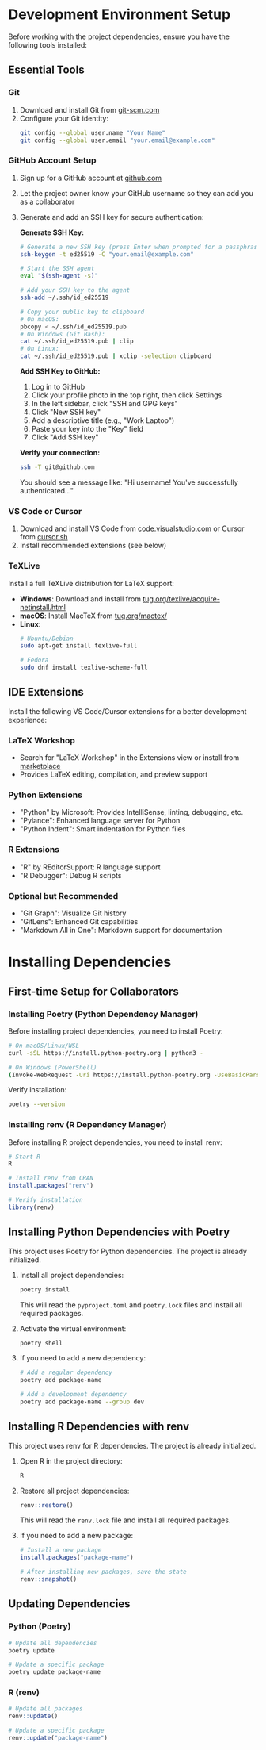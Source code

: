 # Development Environment Setup

Before working with the project dependencies, ensure you have the following tools installed:

## Essential Tools

### Git

1. Download and install Git from [git-scm.com](https://git-scm.com/downloads)
2. Configure your Git identity:
   ```bash
   git config --global user.name "Your Name"
   git config --global user.email "your.email@example.com"
   ```

### GitHub Account Setup

1. Sign up for a GitHub account at [github.com](https://github.com/signup)
2. Let the project owner know your GitHub username so they can add you as a collaborator
3. Generate and add an SSH key for secure authentication:

   **Generate SSH Key:**
   ```bash
   # Generate a new SSH key (press Enter when prompted for a passphrase or add one for extra security)
   ssh-keygen -t ed25519 -C "your.email@example.com"
   
   # Start the SSH agent
   eval "$(ssh-agent -s)"
   
   # Add your SSH key to the agent
   ssh-add ~/.ssh/id_ed25519
   
   # Copy your public key to clipboard
   # On macOS:
   pbcopy < ~/.ssh/id_ed25519.pub
   # On Windows (Git Bash):
   cat ~/.ssh/id_ed25519.pub | clip
   # On Linux:
   cat ~/.ssh/id_ed25519.pub | xclip -selection clipboard
   ```

   **Add SSH Key to GitHub:**
   1. Log in to GitHub
   2. Click your profile photo in the top right, then click Settings
   3. In the left sidebar, click "SSH and GPG keys"
   4. Click "New SSH key"
   5. Add a descriptive title (e.g., "Work Laptop")
   6. Paste your key into the "Key" field
   7. Click "Add SSH key"

   **Verify your connection:**
   ```bash
   ssh -T git@github.com
   ```
   
   You should see a message like: "Hi username! You've successfully authenticated..."

### VS Code or Cursor

1. Download and install VS Code from [code.visualstudio.com](https://code.visualstudio.com/) or Cursor from [cursor.sh](https://cursor.sh/)
2. Install recommended extensions (see below)

### TeXLive

Install a full TeXLive distribution for LaTeX support:

- **Windows**: Download and install from [tug.org/texlive/acquire-netinstall.html](https://tug.org/texlive/acquire-netinstall.html)
- **macOS**: Install MacTeX from [tug.org/mactex/](https://tug.org/mactex/)
- **Linux**: 
  ```bash
  # Ubuntu/Debian
  sudo apt-get install texlive-full
  
  # Fedora
  sudo dnf install texlive-scheme-full
  ```

## IDE Extensions

Install the following VS Code/Cursor extensions for a better development experience:

### LaTeX Workshop
- Search for "LaTeX Workshop" in the Extensions view or install from [marketplace](https://marketplace.visualstudio.com/items?itemName=James-Yu.latex-workshop)
- Provides LaTeX editing, compilation, and preview support

### Python Extensions
- "Python" by Microsoft: Provides IntelliSense, linting, debugging, etc.
- "Pylance": Enhanced language server for Python
- "Python Indent": Smart indentation for Python files

### R Extensions
- "R" by REditorSupport: R language support
- "R Debugger": Debug R scripts

### Optional but Recommended
- "Git Graph": Visualize Git history
- "GitLens": Enhanced Git capabilities
- "Markdown All in One": Markdown support for documentation

# Installing Dependencies

## First-time Setup for Collaborators

### Installing Poetry (Python Dependency Manager)

Before installing project dependencies, you need to install Poetry:

```bash
# On macOS/Linux/WSL
curl -sSL https://install.python-poetry.org | python3 -

# On Windows (PowerShell)
(Invoke-WebRequest -Uri https://install.python-poetry.org -UseBasicParsing).Content | python -
```

Verify installation:

```bash
poetry --version
```

### Installing renv (R Dependency Manager)

Before installing R project dependencies, you need to install renv:

```r
# Start R
R

# Install renv from CRAN
install.packages("renv")

# Verify installation
library(renv)
```

## Installing Python Dependencies with Poetry

This project uses Poetry for Python dependencies. The project is already initialized.

1. Install all project dependencies:

   ```bash
   poetry install
   ```
   
   This will read the `pyproject.toml` and `poetry.lock` files and install all required packages.

2. Activate the virtual environment:

   ```bash
   poetry shell
   ```

3. If you need to add a new dependency:

   ```bash
   # Add a regular dependency
   poetry add package-name
   
   # Add a development dependency
   poetry add package-name --group dev
   ```

## Installing R Dependencies with renv

This project uses renv for R dependencies. The project is already initialized.

1. Open R in the project directory:

   ```bash
   R
   ```

2. Restore all project dependencies:

   ```r
   renv::restore()
   ```
   
   This will read the `renv.lock` file and install all required packages.

3. If you need to add a new package:

   ```r
   # Install a new package
   install.packages("package-name")
   
   # After installing new packages, save the state
   renv::snapshot()
   ```

## Updating Dependencies

### Python (Poetry)

```bash
# Update all dependencies
poetry update

# Update a specific package
poetry update package-name
```

### R (renv)

```r
# Update all packages
renv::update()

# Update a specific package
renv::update("package-name")
```
